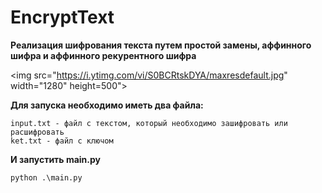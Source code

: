 # EncryptText
**Реализация шифрования текста путем простой замены, аффинного шифра и аффинного рекурентного шифра**

<img src="https://i.ytimg.com/vi/S0BCRtskDYA/maxresdefault.jpg" width="1280" height=500">

**Для запуска необходимо иметь два файла:**
```
input.txt - файл с текстом, который необходимо зашифровать или расшифровать
ket.txt - файл с ключом
```
**И запустить main.py**
```
python .\main.py
```
